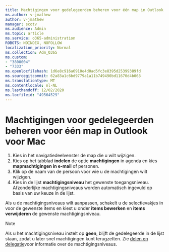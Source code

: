 ```yaml
---
title: Machtigingen voor gedelegeerden beheren voor één map in Outlook voor Mac
ms.author: v-jmathew
author: v-jmathew
manager: scotv
ms.audience: Admin
ms.topic: article
ms.service: o365-administration
ROBOTS: NOINDEX, NOFOLLOW
localization_priority: Normal
ms.collection: Adm_O365
ms.custom:
- "3800004"
- "7333"
ms.openlocfilehash: 1d6e8c916a6910e4d0ad5fc3e8395d25399389fd
ms.sourcegitcommit: 62a83a1c6bd9779a1a11b749490bd11670d4b063
ms.translationtype: MT
ms.contentlocale: nl-NL
ms.lasthandoff: 12/02/2020
ms.locfileid: "49564529"
---
```

# <a name="manage-delegate-permissions-for-a-single-folder-in-outlook-for-mac"></a>Machtigingen voor gedelegeerden beheren voor één map in Outlook voor Mac

1. Kies in het navigatiedeelvenster de map die u wilt wijzigen.
2. Kies op het tabblad **indelen** de optie **machtigingen** in agenda en kies **mapmachtigingen in e-mail** of personen.
3. Klik op de naam van de persoon voor wie u de machtigingen wilt wijzigen.
4. Kies in de lijst **machtigingsniveau** het gewenste toegangsniveau. Afzonderlijke machtigingsniveaus worden automatisch ingevuld op basis van uw keuze in de lijst.

Als u de machtigingsniveaus wilt aanpassen, schakelt u de selectievakjes in voor de gewenste items en kiest u onder **items bewerken** en **items verwijderen** de gewenste machtigingsniveau.

> [!NOTE]
> Als u het machtigingsniveau instelt op **geen**, blijft de gedelegeerde in de lijst staan, zodat u later snel machtigingen kunt terugzetten. Zie [delen en delegatie](https://support.microsoft.com/office/options-for-sharing-and-delegating-folders-in-outlook-for-mac-480d8054-68ce-4150-ba1e-b9b7f2fc4ce5)voor informatie over de machtigingsniveaus.
